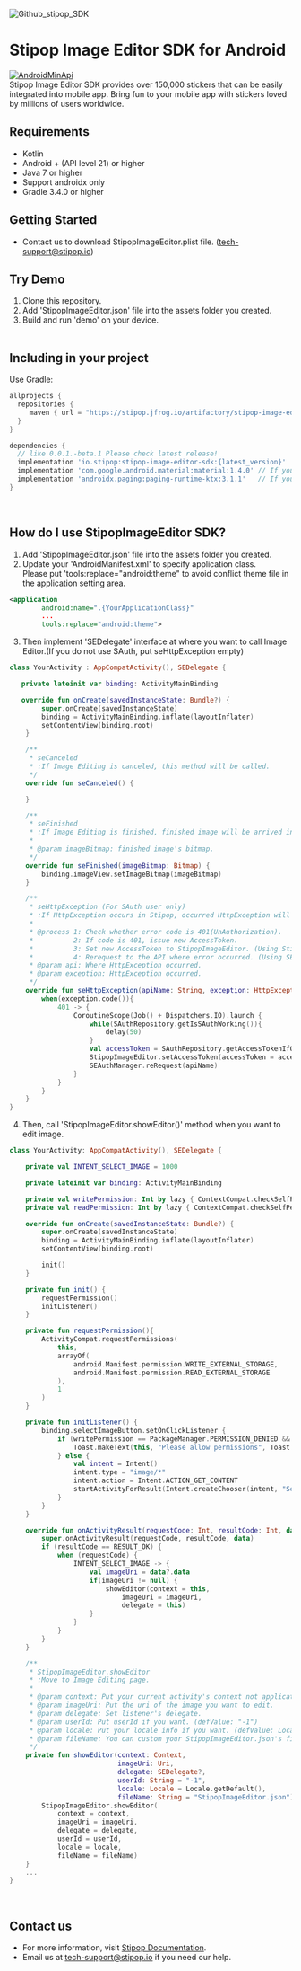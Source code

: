 ![Github_stipop_SDK](https://user-images.githubusercontent.com/42525347/145160731-acbe1005-48f5-4c9e-93b7-8ce2c7d6dcb8.png)

<h1>Stipop Image Editor SDK for Android</h1>

<a href="https://android-arsenal.com/api?level=21"><img alt="AndroidMinApi" src="https://img.shields.io/badge/API-21%2B-brightgreen.svg?style=flat"/></a></br>
Stipop Image Editor SDK provides over 150,000 stickers that can be easily integrated into mobile app. Bring fun to your mobile app with stickers loved by millions of users worldwide.

Requirements
-------------------
- Kotlin
- Android + (API level 21) or higher
- Java 7 or higher
- Support androidx only
- Gradle 3.4.0 or higher

Getting Started
--------
- Contact us to download StipopImageEditor.plist file. (tech-support@stipop.io)

Try Demo
--------
1. Clone this repository.<br/>
2. Add 'StipopImageEditor.json' file into the assets folder you created.
3. Build and run 'demo' on your device.<br/><br/>



Including in your project
--------
Use Gradle:

```gradle
allprojects {
  repositories {
     maven { url = "https://stipop.jfrog.io/artifactory/stipop-image-editor" }
  }
}

dependencies {
  // like 0.0.1.-beta.1 Please check latest release!
  implementation 'io.stipop:stipop-image-editor-sdk:{latest_version}'
  implementation 'com.google.android.material:material:1.4.0' // If you do not use Material Theme, StickerSearchView will not work.
  implementation 'androidx.paging:paging-runtime-ktx:3.1.1'   // If you do not implement this, StickerSearchView will not work.
}
```
<br/>

How do I use StipopImageEditor SDK?
-------------------

1. Add 'StipopImageEditor.json' file into the assets folder you created.
2. Update your 'AndroidManifest.xml' to specify application class.<br>
   Please put 'tools:replace="android:theme" to avoid conflict theme file in the application setting area.

```xml
<application
        android:name=".{YourApplicationClass}"
        ...
        tools:replace="android:theme">
```
3. Then implement 'SEDelegate' interface at where you want to call Image Editor.(If you do not use SAuth, put seHttpException empty)
```kotlin
class YourActivity : AppCompatActivity(), SEDelegate {

   private lateinit var binding: ActivityMainBinding

   override fun onCreate(savedInstanceState: Bundle?) {
        super.onCreate(savedInstanceState)
        binding = ActivityMainBinding.inflate(layoutInflater)
        setContentView(binding.root)
    }

    /**
     * seCanceled
     * :If Image Editing is canceled, this method will be called.
     */
    override fun seCanceled() {

    }

    /**
     * seFinished
     * :If Image Editing is finished, finished image will be arrived in here.
     *
     * @param imageBitmap: finished image's bitmap.
     */
    override fun seFinished(imageBitmap: Bitmap) {
        binding.imageView.setImageBitmap(imageBitmap)
    }

    /**
     * seHttpException (For SAuth user only)
     * :If HttpException occurs in Stipop, occurred HttpException will be received in here.
     *
     * @process 1: Check whether error code is 401(UnAuthorization).
     *          2: If code is 401, issue new AccessToken.
     *          3: Set new AccessToken to StipopImageEditor. (Using StipopImageEditor.setAccessToken method)
     *          4: Rerequest to the API where error occurred. (Using SEAuthManager.reRequest method)
     * @param api: Where HttpException occurred.
     * @param exception: HttpException occurred.
     */
    override fun seHttpException(apiName: String, exception: HttpException) {
        when(exception.code()){
            401 -> {
                CoroutineScope(Job() + Dispatchers.IO).launch {
                    while(SAuthRepository.getIsSAuthWorking()){
                        delay(50)
                    }
                    val accessToken = SAuthRepository.getAccessTokenIfOverExpiryTime(userId = StipopImageEditor.user.userId)
                    StipopImageEditor.setAccessToken(accessToken = accessToken)
                    SEAuthManager.reRequest(apiName)
                }
            }
        }
    }
}
```

4. Then, call 'StipopImageEditor.showEditor()' method when you want to edit image.
```kotlin
class YourActivity: AppCompatActivity(), SEDelegate {

    private val INTENT_SELECT_IMAGE = 1000

    private lateinit var binding: ActivityMainBinding

    private val writePermission: Int by lazy { ContextCompat.checkSelfPermission(this, android.Manifest.permission.WRITE_EXTERNAL_STORAGE ) }
    private val readPermission: Int by lazy { ContextCompat.checkSelfPermission(this, android.Manifest.permission.READ_EXTERNAL_STORAGE ) }

    override fun onCreate(savedInstanceState: Bundle?) {
        super.onCreate(savedInstanceState)
        binding = ActivityMainBinding.inflate(layoutInflater)
        setContentView(binding.root)

        init()
    }

    private fun init() {
        requestPermission()
        initListener()
    }

    private fun requestPermission(){
        ActivityCompat.requestPermissions(
            this,
            arrayOf(
                android.Manifest.permission.WRITE_EXTERNAL_STORAGE,
                android.Manifest.permission.READ_EXTERNAL_STORAGE
            ),
            1
        )
    }

    private fun initListener() {
        binding.selectImageButton.setOnClickListener {
            if (writePermission == PackageManager.PERMISSION_DENIED && readPermission == PackageManager.PERMISSION_DENIED) {
                Toast.makeText(this, "Please allow permissions", Toast.LENGTH_SHORT).show()
            } else {
                val intent = Intent()
                intent.type = "image/*"
                intent.action = Intent.ACTION_GET_CONTENT
                startActivityForResult(Intent.createChooser(intent, "Select Picture"), INTENT_SELECT_IMAGE)
            }
        }
    }

    override fun onActivityResult(requestCode: Int, resultCode: Int, data: Intent?) {
        super.onActivityResult(requestCode, resultCode, data)
        if (resultCode == RESULT_OK) {
            when (requestCode) {
                INTENT_SELECT_IMAGE -> {
                    val imageUri = data?.data
                    if(imageUri != null) {
                        showEditor(context = this,
                            imageUri = imageUri,
                            delegate = this)
                    }
                }
            }
        }
    }

    /**
     * StipopImageEditor.showEditor
     * :Move to Image Editing page.
     *
     * @param context: Put your current activity's context not applicationContext.
     * @param imageUri: Put the uri of the image you want to edit.
     * @param delegate: Set listener's delegate.
     * @param userId: Put userId if you want. (defValue: "-1")
     * @param locale: Put your locale info if you want. (defValue: Locale.getDefault())
     * @param fileName: You can custom your StipopImageEditor.json's fileName (defValue: "StipopImageEditor.json")
     */
    private fun showEditor(context: Context,
                           imageUri: Uri,
                           delegate: SEDelegate?,
                           userId: String = "-1",
                           locale: Locale = Locale.getDefault(),
                           fileName: String = "StipopImageEditor.json"){
        StipopImageEditor.showEditor(
            context = context,
            imageUri = imageUri,
            delegate = delegate,
            userId = userId,
            locale = locale,
            fileName = fileName)
    }
    ...
}
```
<br/>

## Contact us

- For more information, visit [Stipop Documentation][1].
- Email us at tech-support@stipop.io if you need our help.

[1]: https://docs.stipop.io/en/sdk/android/get-started/before-you-begin
